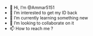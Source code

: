 - 👋 Hi, I’m @Ammar5151
- 👀 I’m interested to get my ID back
- 🌱 I’m currently learning something new 
- 💞️ I’m looking to collaborate on it
- 📫 How to reach me ?

<!---
Ammar5151/Ammar5151 is a ✨ special ✨ repository because its `README.md` (this file) appears on your GitHub profile.
You can click the Preview link to take a look at your changes.
--->
